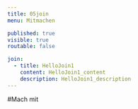 ```yaml
---
title: 05join
menu: Mitmachen

published: true
visible: true
routable: false

join:
  - title: HelloJoin1
    content: HelloJoin1_content
    description: HelloJoin1_description
---
```

#Mach mit
